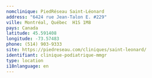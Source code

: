 ```yaml
---
nomclinique: PiedRéseau Saint-Léonard
address: "6424 rue Jean-Talon E. #229"
ville: Montréal, Québec  H1S 1M8
pays: Canada
latitude: 45.591408
longitude: -73.57483
phone: (514) 903-9333
site: https://piedreseau.com/cliniques/saint-leonard/
identifiant: clinique-podiatrique-mmgr
type: location
i18nlanguage: en
---
```

